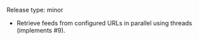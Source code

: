 Release type: minor

- Retrieve feeds from configured URLs in parallel using threads (implements #9).
